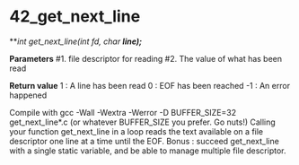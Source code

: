 # 42_get_next_line

***int get_next_line(int fd, char **line);***

**Parameters**
#1. file descriptor for reading
#2. The value of what has been read

**Return value**
1 : A line has been read
0 : EOF has been reached
-1 : An error happened

Compile with gcc -Wall -Wextra -Werror -D BUFFER_SIZE=32 get_next_line*.c (or whatever BUFFER_SIZE you prefer. Go nuts!)
Calling your function get_next_line in a loop reads the text available on a file descriptor one line at a time until the EOF.
Bonus : succeed get_next_line with a single static variable, and be able to manage multiple file descriptor.
